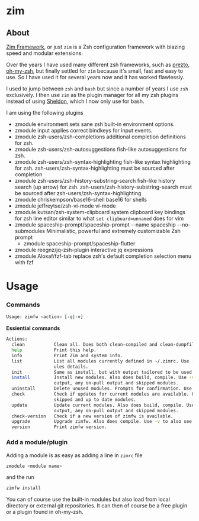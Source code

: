 # zim

## About
[Zim Framework](https://zimfw.sh/), or just `zim` is a Zsh configuration framework with blazing speed and modular extensions.

Over the years I have used many different zsh frameworks, such as [prezto](https://github.com/sorin-ionescu/prezto), [oh-my-zsh](https://ohmyz.sh/),
but finally settled for `zim` because it's small, fast and easy to use. So I have used it for several years now and it has worked flawlessly.

I used to jump between `zsh` and `bash` but since a number of years I use `zsh` exclusively. I then use `zim` as the plugin manager 
for all my zsh plugins instead of using [Sheldon](https://sheldon.cli.rs/b), which I now only use for bash.

I am using the following plugins 
- zmodule environment
  sets sane zsh built-in environment options.
- zmodule input
  applies correct bindkeys for input events.
- zmodule zsh-users/zsh-completions
  additional completion definitions for zsh.
- zmodule zsh-users/zsh-autosuggestions
  fish-like autosuggestions for zsh.
- zmodule zsh-users/zsh-syntax-highlighting
  fish-like syntax highlighting for zsh.
  zsh-users/zsh-syntax-highlighting must be sourced after completion
- zmodule zsh-users/zsh-history-substring-search
  fish-like history search (up arrow) for zsh.
  zsh-users/zsh-history-substring-search must be sourced after zsh-users/zsh-syntax-highlighting
- zmodule chriskempson/base16-shell
  base16 for shells
- zmodule jeffreytse/zsh-vi-mode
  vi-mode
- zmodule kutsan/zsh-system-clipboard
  system clipboard key bindings for zsh line editor
  similar to what `set clipboard=unnamed` does for vim
- zmodule spaceship-prompt/spaceship-prompt --name spaceship --no-submodules
  Minimalistic, powerful and extremely customizable Zsh prompt
  - zmodule spaceship-prompt/spaceship-flutter
- zmodule reegnz/jq-zsh-plugin
  interactive jq expressions
- zmodule Aloxaf/fzf-tab
  replace zsh's default completion selection menu with fzf

# Usage

### Commands
```bash
Usage: zimfw <action> [-q|-v]
```
**Essiential commands**
```bash
Actions:
  clean           Clean all. Does both clean-compiled and clean-dumpfile.
  help            Print this help.
  info            Print Zim and system info.
  list            List all modules currently defined in ~/.zimrc. Use -v to also see the mod-
                  ules details.
  init            Same as install, but with output tailored to be used at terminal startup.
  install         Install new modules. Also does build, compile. Use -v to also see their
                  output, any on-pull output and skipped modules.
  uninstall       Delete unused modules. Prompts for confirmation. Use -q for quiet uninstall.
  check           Check if updates for current modules are available. Use -v to also see
                  skipped and up to date modules.
  update          Update current modules. Also does build, compile. Use -v to also see their
                  output, any on-pull output and skipped modules.
  check-version   Check if a new version of zimfw is available.
  upgrade         Upgrade zimfw. Also does compile. Use -v to also see its output.
  version         Print zimfw version.
```
### Add a module/plugin
Adding a module is as easy as adding a line in `zimrc` file
```bash
zmodule <module name>
```
and the run 
```bash
zimfw install
```

You can of course use the built-in modules but also load from local directory or external git repositories. It can then of course be a free plugin or a plugin found in oh-my-zsh.

